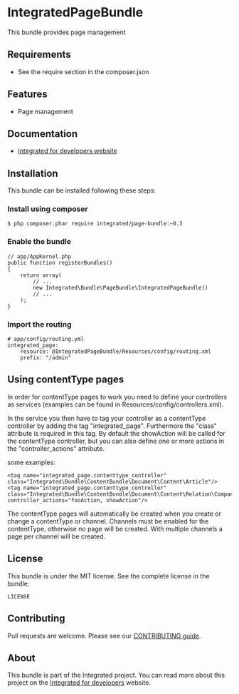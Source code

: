 # IntegratedPageBundle #
This bundle provides page management

## Requirements ##
* See the require section in the composer.json

## Features ##
* Page management

## Documentation ##
* [Integrated for developers website](http://www.integratedfordevelopers.com "Integrated for developers website")

## Installation ##
This bundle can be installed following these steps:

### Install using composer ###

    $ php composer.phar require integrated/page-bundle:~0.3

### Enable the bundle ###

    // app/AppKernel.php
    public function registerBundles()
    {
        return array(
            // ...
            new Integrated\Bundle\PageBundle\IntegratedPageBundle()
            // ...
        );
    }

### Import the routing ###

    # app/config/routing.yml
    integrated_page:
        resource: @IntegratedPageBundle/Resources/config/routing.xml
        prefix: "/admin"

## Using contentType pages ##

In order for contentType pages to work you need to define your controllers as services (examples can be found in Resources/config/controllers.xml).

In the service you then have to tag your controller as a contentType controller by adding the tag "integrated_page". Furthermore the "class" attribute is required in this tag.
By default the showAction will be called for the contentType controller, but you can also define one or more actions in the "controller_actions" attribute.

some examples:

    <tag name="integrated_page.contenttype_controller" class="Integrated\Bundle\ContentBundle\Document\Content\Article"/>
    <tag name="integrated_page.contenttype_controller" class="Integrated\Bundle\ContentBundle\Document\Content\Relation\Company" controller_actions="fooAction, showAction"/>

The contentType pages will automatically be created when you create or change a contentType or channel.
Channels must be enabled for the contentType, otherwise no page will be created. With multiple channels a page per channel will be created.

## License ##
This bundle is under the MIT license. See the complete license in the bundle:

    LICENSE

## Contributing ##
Pull requests are welcome. Please see our [CONTRIBUTING guide](http://www.integratedfordevelopers.com/contributing "CONTRIBUTING guide").

## About ##
This bundle is part of the Integrated project. You can read more about this project on the
[Integrated for developers](http://www.integratedfordevelopers.com "Integrated for developers") website.

